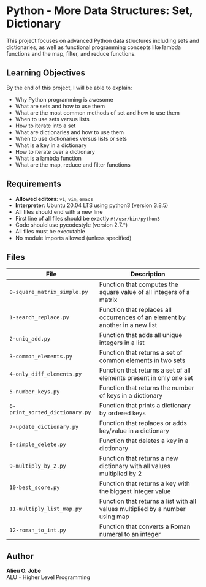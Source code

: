 # Python - More Data Structures: Set, Dictionary

This project focuses on advanced Python data structures including sets and dictionaries, as well as functional programming concepts like lambda functions and the map, filter, and reduce functions.

## Learning Objectives

By the end of this project, I will be able to explain:

- Why Python programming is awesome
- What are sets and how to use them
- What are the most common methods of set and how to use them
- When to use sets versus lists
- How to iterate into a set
- What are dictionaries and how to use them
- When to use dictionaries versus lists or sets
- What is a key in a dictionary
- How to iterate over a dictionary
- What is a lambda function
- What are the map, reduce and filter functions

## Requirements

- **Allowed editors**: `vi`, `vim`, `emacs`
- **Interpreter**: Ubuntu 20.04 LTS using python3 (version 3.8.5)
- All files should end with a new line
- First line of all files should be exactly `#!/usr/bin/python3`
- Code should use pycodestyle (version 2.7.*)
- All files must be executable
- No module imports allowed (unless specified)

## Files

| File | Description |
|------|-------------|
| `0-square_matrix_simple.py` | Function that computes the square value of all integers of a matrix |
| `1-search_replace.py` | Function that replaces all occurrences of an element by another in a new list |
| `2-uniq_add.py` | Function that adds all unique integers in a list |
| `3-common_elements.py` | Function that returns a set of common elements in two sets |
| `4-only_diff_elements.py` | Function that returns a set of all elements present in only one set |
| `5-number_keys.py` | Function that returns the number of keys in a dictionary |
| `6-print_sorted_dictionary.py` | Function that prints a dictionary by ordered keys |
| `7-update_dictionary.py` | Function that replaces or adds key/value in a dictionary |
| `8-simple_delete.py` | Function that deletes a key in a dictionary |
| `9-multiply_by_2.py` | Function that returns a new dictionary with all values multiplied by 2 |
| `10-best_score.py` | Function that returns a key with the biggest integer value |
| `11-multiply_list_map.py` | Function that returns a list with all values multiplied by a number using map |
| `12-roman_to_int.py` | Function that converts a Roman numeral to an integer |

## Author

**Alieu O. Jobe**  
ALU - Higher Level Programming

